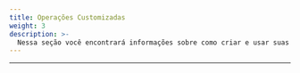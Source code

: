 ```yaml
---
title: Operações Customizadas
weight: 3
description: >-
  Nessa seção você encontrará informações sobre como criar e usar suas próprias ações no Beagle Flutter.
---
```


---

<!-- todo -->
